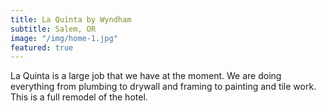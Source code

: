 ```yaml
---
title: La Quinta by Wyndham
subtitle: Salem, OR
image: "/img/home-1.jpg"
featured: true
---
```


La Quinta is a large job that we have at the moment. We are doing everything from plumbing to drywall and framing to painting and tile work. This is a full remodel of the hotel.